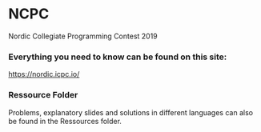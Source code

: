# NCPC
Nordic Collegiate Programming Contest 2019

### Everything you need to know can be found on this site:
https://nordic.icpc.io/

### Ressource Folder  
Problems, explanatory slides and solutions in different languages can also be found in the Ressources folder.

